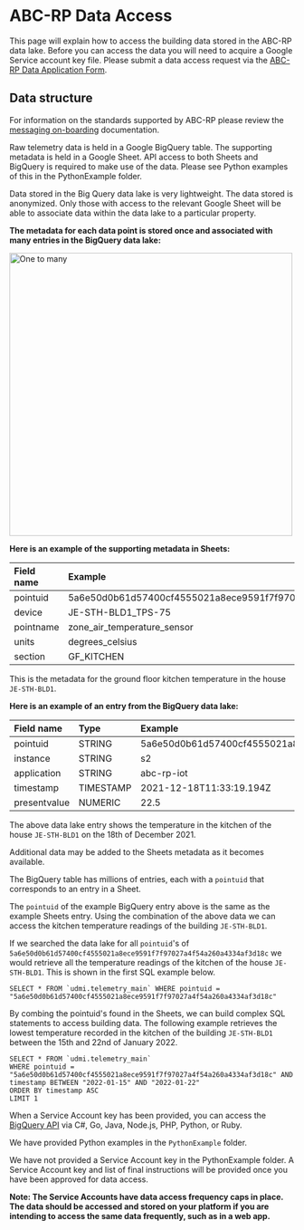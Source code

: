 # ABC-RP Data Access

This page will explain how to access the building data stored in the ABC-RP data lake.
Before you can access the data you will need to acquire a Google Service account key file.
Please submit a data access request via the [ABC-RP Data Application Form](https://www.github.com "ABC-RP").

## Data structure

For information on the standards supported by ABC-RP please review the [messaging on-boarding](https://github.com/abc-rp/messaging-onboarding) documentation.

Raw telemetry data is held in a Google BigQuery table.
The supporting metadata is held in a Google Sheet.
API access to both Sheets and BigQuery is required to make use of the data.
Please see Python examples of this in the PythonExample folder.

Data stored in the Big Query data lake is very lightweight.
The data stored is anonymized.
Only those with access to the relevant Google Sheet will be able to associate data within the data lake to a particular property. 

**The metadata for each data point is stored once and associated with many entries in the BigQuery data lake:**

<img width="500" alt="One to many" src="https://abc-rp.com/wp-content/uploads/2022/01/onetomany.png">

**Here is an example of the supporting metadata in Sheets:**

| Field name    |  Example |
| :------------ |:-----|
| pointuid         | 5a6e50d0b61d57400cf4555021a8ece9591f7f97027a4f54a260a4334af3d18c |
| device      | JE-STH-BLD1_TPS-75 |
| pointname  | zone_air_temperature_sensor |
| units  | degrees_celsius |
| section   | GF_KITCHEN |

This is the metadata for the ground floor kitchen temperature in the house `JE-STH-BLD1`.

**Here is an example of an entry from the BigQuery data lake:**


| Field name    | Type            | Example |
| :------------ |:---------------| :-----|
| pointuid          | STRING| 5a6e50d0b61d57400cf4555021a8ece9591f7f97027a4f54a260a4334af3d18c |
| instance      | STRING        |   s2 |
| application   | STRING        |    abc-rp-iot |
| timestamp     | TIMESTAMP       |    2021-12-18T11:33:19.194Z |
| presentvalue  | NUMERIC       |    22.5 |

The above data lake entry shows the temperature in the kitchen of the house `JE-STH-BLD1` on the 18th of December 2021.

Additional data may be added to the Sheets metadata as it becomes available.

The BigQuery table has millions of entries, each with a `pointuid` that corresponds to an entry in a Sheet.

The `pointuid` of the example BigQuery entry above is the same as the example Sheets entry.
Using the combination of the above data we can access the kitchen temperature readings of the building `JE-STH-BLD1`. 

If we searched the data lake for all `pointuid`'s of `5a6e50d0b61d57400cf4555021a8ece9591f7f97027a4f54a260a4334af3d18c` we would retrieve all the temperature readings of the kitchen of the house `JE-STH-BLD1`.
This is shown in the first SQL example below.

```
SELECT * FROM `udmi.telemetry_main` WHERE pointuid = "5a6e50d0b61d57400cf4555021a8ece9591f7f97027a4f54a260a4334af3d18c"
```

By combing the pointuid's found in the Sheets, we can build complex SQL statements to access building data.
The following example retrieves the lowest temperature recorded in the kitchen of the building `JE-STH-BLD1` between the 15th and 22nd of January 2022.

```
SELECT * FROM `udmi.telemetry_main` 
WHERE pointuid = "5a6e50d0b61d57400cf4555021a8ece9591f7f97027a4f54a260a4334af3d18c" AND timestamp BETWEEN "2022-01-15" AND "2022-01-22"  
ORDER BY timestamp ASC 
LIMIT 1
```

When a Service Account key has been provided, you can access the [BigQuery API](https://cloud.google.com/bigquery/docs/quickstarts/quickstart-client-libraries#client-libraries-install-python "BigQuery API") via C#, Go, Java, Node.js, PHP, Python, or Ruby. 

We have provided Python examples in the `PythonExample` folder. 

We have not provided a Service Account key in the PythonExample folder.
A Service Account key and list of final instructions will be provided once you have been approved for data access. 

**Note: The Service Accounts have data access frequency caps in place. The data should be accessed and stored on your platform if you are intending to access the same data frequently, such as in a web app.**